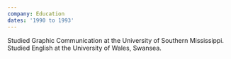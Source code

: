 ```yaml
---
company: Education
dates: '1990 to 1993'
---
```


Studied Graphic Communication at the University of Southern Mississippi. Studied English at the University of Wales, Swansea.
